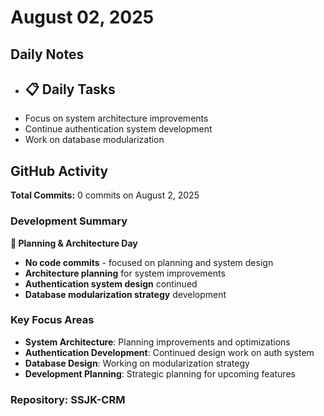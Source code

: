 ﻿# August 02, 2025

## Daily Notes

- ## 📋 Daily Tasks
- Focus on system architecture improvements
- Continue authentication system development
- Work on database modularization


## GitHub Activity

**Total Commits:** 0 commits on August 2, 2025

### Development Summary

**📅 Planning & Architecture Day**
- **No code commits** - focused on planning and system design
- **Architecture planning** for system improvements
- **Authentication system design** continued
- **Database modularization strategy** development

### Key Focus Areas
- **System Architecture**: Planning improvements and optimizations
- **Authentication Development**: Continued design work on auth system
- **Database Design**: Working on modularization strategy
- **Development Planning**: Strategic planning for upcoming features

### Repository: SSJK-CRM


